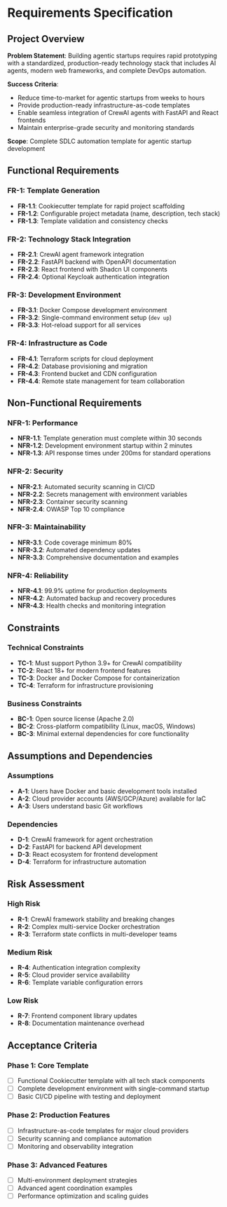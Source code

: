 # Requirements Specification

## Project Overview
**Problem Statement**: Building agentic startups requires rapid prototyping with a standardized, production-ready technology stack that includes AI agents, modern web frameworks, and complete DevOps automation.

**Success Criteria**:
- Reduce time-to-market for agentic startups from weeks to hours
- Provide production-ready infrastructure-as-code templates
- Enable seamless integration of CrewAI agents with FastAPI and React frontends
- Maintain enterprise-grade security and monitoring standards

**Scope**: Complete SDLC automation template for agentic startup development

## Functional Requirements

### FR-1: Template Generation
- **FR-1.1**: Cookiecutter template for rapid project scaffolding
- **FR-1.2**: Configurable project metadata (name, description, tech stack)
- **FR-1.3**: Template validation and consistency checks

### FR-2: Technology Stack Integration
- **FR-2.1**: CrewAI agent framework integration
- **FR-2.2**: FastAPI backend with OpenAPI documentation
- **FR-2.3**: React frontend with Shadcn UI components
- **FR-2.4**: Optional Keycloak authentication integration

### FR-3: Development Environment
- **FR-3.1**: Docker Compose development environment
- **FR-3.2**: Single-command environment setup (`dev up`)
- **FR-3.3**: Hot-reload support for all services

### FR-4: Infrastructure as Code
- **FR-4.1**: Terraform scripts for cloud deployment
- **FR-4.2**: Database provisioning and migration
- **FR-4.3**: Frontend bucket and CDN configuration
- **FR-4.4**: Remote state management for team collaboration

## Non-Functional Requirements

### NFR-1: Performance
- **NFR-1.1**: Template generation must complete within 30 seconds
- **NFR-1.2**: Development environment startup within 2 minutes
- **NFR-1.3**: API response times under 200ms for standard operations

### NFR-2: Security
- **NFR-2.1**: Automated security scanning in CI/CD
- **NFR-2.2**: Secrets management with environment variables
- **NFR-2.3**: Container security scanning
- **NFR-2.4**: OWASP Top 10 compliance

### NFR-3: Maintainability
- **NFR-3.1**: Code coverage minimum 80%
- **NFR-3.2**: Automated dependency updates
- **NFR-3.3**: Comprehensive documentation and examples

### NFR-4: Reliability
- **NFR-4.1**: 99.9% uptime for production deployments
- **NFR-4.2**: Automated backup and recovery procedures
- **NFR-4.3**: Health checks and monitoring integration

## Constraints

### Technical Constraints
- **TC-1**: Must support Python 3.9+ for CrewAI compatibility
- **TC-2**: React 18+ for modern frontend features
- **TC-3**: Docker and Docker Compose for containerization
- **TC-4**: Terraform for infrastructure provisioning

### Business Constraints
- **BC-1**: Open source license (Apache 2.0)
- **BC-2**: Cross-platform compatibility (Linux, macOS, Windows)
- **BC-3**: Minimal external dependencies for core functionality

## Assumptions and Dependencies

### Assumptions
- **A-1**: Users have Docker and basic development tools installed
- **A-2**: Cloud provider accounts (AWS/GCP/Azure) available for IaC
- **A-3**: Users understand basic Git workflows

### Dependencies
- **D-1**: CrewAI framework for agent orchestration
- **D-2**: FastAPI for backend API development
- **D-3**: React ecosystem for frontend development
- **D-4**: Terraform for infrastructure automation

## Risk Assessment

### High Risk
- **R-1**: CrewAI framework stability and breaking changes
- **R-2**: Complex multi-service Docker orchestration
- **R-3**: Terraform state conflicts in multi-developer teams

### Medium Risk
- **R-4**: Authentication integration complexity
- **R-5**: Cloud provider service availability
- **R-6**: Template variable configuration errors

### Low Risk
- **R-7**: Frontend component library updates
- **R-8**: Documentation maintenance overhead

## Acceptance Criteria

### Phase 1: Core Template
- [ ] Functional Cookiecutter template with all tech stack components
- [ ] Complete development environment with single-command startup
- [ ] Basic CI/CD pipeline with testing and deployment

### Phase 2: Production Features
- [ ] Infrastructure-as-code templates for major cloud providers
- [ ] Security scanning and compliance automation
- [ ] Monitoring and observability integration

### Phase 3: Advanced Features
- [ ] Multi-environment deployment strategies
- [ ] Advanced agent coordination examples
- [ ] Performance optimization and scaling guides